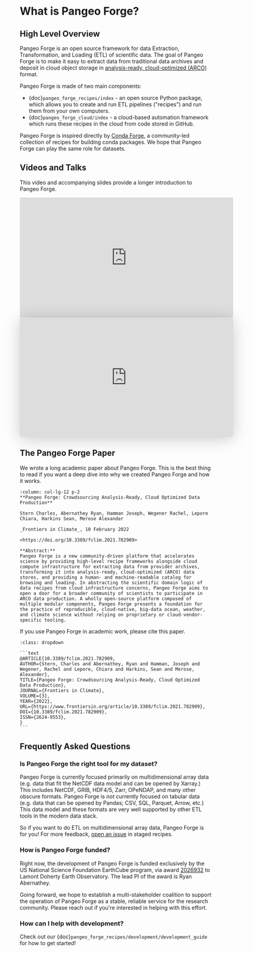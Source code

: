# What is Pangeo Forge?

## High Level Overview

Pangeo Forge is an open source framework for data Extraction, Transformation, and Loading (ETL) of scientific data.
The goal of Pangeo Forge is to make it easy to extract data from traditional data
archives and deposit in cloud object storage in [analysis-ready, cloud-optimized (ARCO)](https://ieeexplore.ieee.org/abstract/document/9354557) format.

Pangeo Forge is made of two main components:

- {doc}`pangeo_forge_recipes/index` - an open source Python package, which allows you
  to create and run ETL pipelines ("recipes") and run them from your own computers.
- {doc}`pangeo_forge_cloud/index` - a cloud-based automation framework which runs these recipes in the cloud from code stored in GitHub.

Pangeo Forge is inspired directly by [Conda Forge](https://conda-forge.org/), a
community-led collection of recipes for building conda packages.
We hope that Pangeo Forge can play the same role for datasets.

## Videos and Talks

This video and accompanying slides provide a longer introduction to Pangeo Forge.

<iframe width="560" height="315" src="https://www.youtube.com/embed/sY20UpYCAEE" title="YouTube video player" frameborder="0" allow="accelerometer; autoplay; clipboard-write; encrypted-media; gyroscope; picture-in-picture" allowfullscreen></iframe>

<iframe class="speakerdeck-iframe" frameborder="0" src="https://speakerdeck.com/player/86adf74a7fce479f8c7098b0a3209c4b" title="Pangeo Forge: Crowdsourcing Open Data in the Cloud" allowfullscreen="true" mozallowfullscreen="true" webkitallowfullscreen="true" style="border: 0px; background: padding-box padding-box rgba(0, 0, 0, 0.1); margin: 0px; padding: 0px; border-radius: 6px; box-shadow: rgba(0, 0, 0, 0.2) 0px 5px 40px; width: 560px; height: 314px;" data-ratio="1.78343949044586"></iframe>

## The Pangeo Forge Paper

We wrote a long academic paper about Pangeo Forge.
This is the best thing to read if you want a deep dive into why we created
Pangeo Forge and how it works.

````{panels}
:column: col-lg-12 p-2
**Pangeo Forge: Crowdsourcing Analysis-Ready, Cloud Optimized Data Production**

Stern Charles, Abernathey Ryan, Hamman Joseph, Wegener Rachel, Lepore Chiara, Harkins Sean, Merose Alexander

_Frontiers in Climate_, 10 February 2022

<https://doi.org/10.3389/fclim.2021.782909>

**Abstract:**
Pangeo Forge is a new community-driven platform that accelerates science by providing high-level recipe frameworks alongside cloud compute infrastructure for extracting data from provider archives, transforming it into analysis-ready, cloud-optimized (ARCO) data stores, and providing a human- and machine-readable catalog for browsing and loading. In abstracting the scientific domain logic of data recipes from cloud infrastructure concerns, Pangeo Forge aims to open a door for a broader community of scientists to participate in ARCO data production. A wholly open-source platform composed of multiple modular components, Pangeo Forge presents a foundation for the practice of reproducible, cloud-native, big-data ocean, weather, and climate science without relying on proprietary or cloud-vendor-specific tooling.
````

If you use Pangeo Forge in academic work, please cite this paper.

````{admonition} Bibtex entry for Pangeo Forge paper
:class: dropdown

```text
@ARTICLE{10.3389/fclim.2021.782909,
AUTHOR={Stern, Charles and Abernathey, Ryan and Hamman, Joseph and Wegener, Rachel and Lepore, Chiara and Harkins, Sean and Merose, Alexander},
TITLE={Pangeo Forge: Crowdsourcing Analysis-Ready, Cloud Optimized Data Production},
JOURNAL={Frontiers in Climate},
VOLUME={3},
YEAR={2022},
URL={https://www.frontiersin.org/article/10.3389/fclim.2021.782909},
DOI={10.3389/fclim.2021.782909},
ISSN={2624-9553},
}
```

````



## Frequently Asked Questions

### Is Pangeo Forge the right tool for my dataset?

Pangeo Forge is currently focused primarily on multidimensional array data
(e.g. data that fit the NetCDF data model and can be opened by Xarray.)
This includes NetCDF, GRIB, HDF4/5, Zarr, OPeNDAP, and many other obscure formats.
Pangeo Forge is _not_ currently focused on tabular data
(e.g. data that can be opened by Pandas; CSV, SQL, Parquet, Arrow, etc.)
This data model and these formats are very well supported by other ETL tools in the modern data stack.

So if you want to do ETL on multidimensional array data, Pangeo Forge is for you!
For more feedback, [open an issue](https://github.com/pangeo-forge/staged-recipes/issues) in staged recipes.

### How is Pangeo Forge funded?

Right now, the development of Pangeo Forge is funded exclusively by the US National Science Foundation
EarthCube program, via award [2026932](https://www.nsf.gov/awardsearch/showAward?AWD_ID=2026932)
to Lamont Doherty Earth Observatory. The lead PI of the award is Ryan Abernathey.

Going forward, we hope to establish a multi-stakeholder coalition to support
the operation of Pangeo Forge as a stable, reliable service for the research community.
Please reach out if you're interested in helping with this effort.

### How can I help with development?

Check out our {doc}`pangeo_forge_recipes/development/development_guide` for how to get started!
